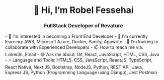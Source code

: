 <h1 align="center">👋 Hi, I’m Robel Fessehai</h1>
<h3 align="center">FullStack Developer of Revature</h3>
- 👀 I’m interested in becoming a Front End Developer
- 🌱 I’m currently learning: AWS, Microsoft Azure, Docker, Sanity, Appwrite
- 💞️ I’m looking to collaborate with Experienced Developers
- 📫 How to reach me via: LinkedIn, Email
- 😄 Ask me about: Git, React, JavaScript, HTML, CSS, Java
- ⚡ Language and Tools: HTML5, CSS, JavaScript, ReactJS, TypeScript, React Native, Next JS, Bootstrap, NodeJS, Python, REST API, Java, Express.JS, Python (Programming Language using Django), Jest Postman


